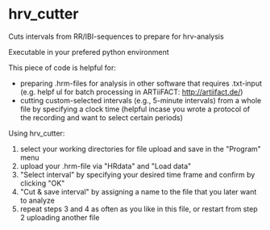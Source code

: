 # hrv_cutter
Cuts intervals from RR/IBI-sequences to prepare for hrv-analysis

Executable in your prefered python environment

This piece of code is helpful for:
- preparing .hrm-files for analysis in other software that requires .txt-input (e.g. helpf ul for batch processing in ARTiiFACT: http://artiifact.de/) 
- cutting custom-selected intervals (e.g., 5-minute intervals) from a whole file by specifying a clock time (helpful incase you wrote a protocol of the recording and want to select certain periods)

Using hrv_cutter:
1) select your working directories for file upload and save in the "Program" menu
2) upload your .hrm-file via "HRdata" and "Load data"
3) "Select interval" by specifying your desired time frame and confirm by clicking "OK"
4) "Cut & save interval" by assigning a name to the file that you later want to analyze
5) repeat steps 3 and 4 as often as you like in this file, or restart from step 2 uploading another file
